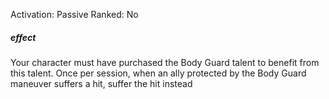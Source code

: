 Activation: Passive
Ranked: No
##### effect
Your character must have purchased the
Body Guard talent to benefit from this talent.
Once per session, when an ally protected by
the Body Guard maneuver suffers a hit, suffer
the hit instead